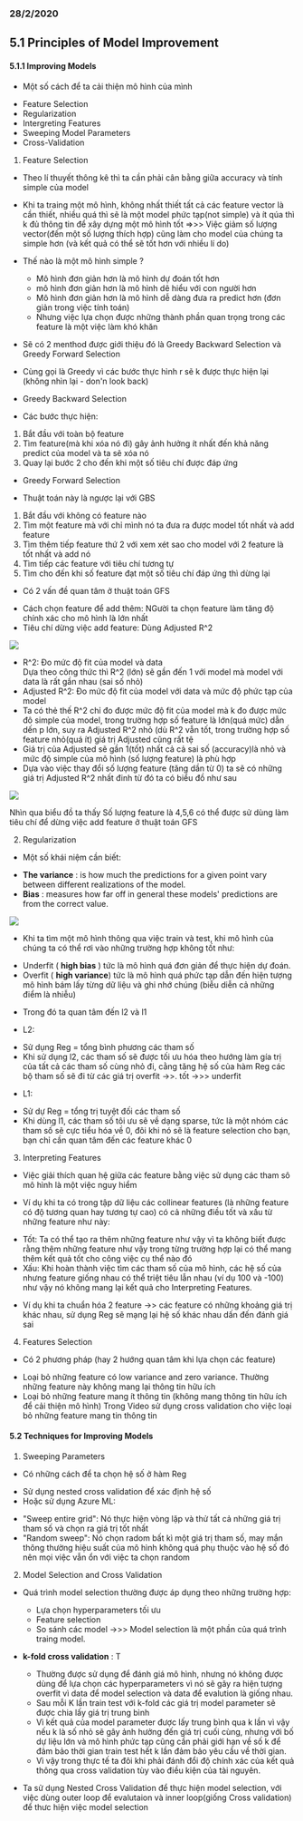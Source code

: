 ### 28/2/2020

## 5.1 Principles of Model Improvement 

#### 5.1.1 Improving Models

- Một số cách để ta cải thiện mô hình của mình
 * Feature Selection
 * Regularization
 * Intergreting Features
 * Sweeping Model Parameters
 * Cross-Validation

1. Feature Selection

- Theo lí thuyết thông kê thì ta cần phải cân bằng giữa accuracy và tính simple của model
- Khi ta traing một mô hình, không nhất thiết tất cả các feature vector là cần thiết, nhiều quá thì sẽ là một model phức tạp(not simple) và ít qúa thì k đủ thông tin để xây dựng một mô hình tốt =>>> Việc giảm số lượng vector(đến một số lượng thích hợp) cũng làm cho model của chúng ta simple hơn (và kết quả có thể sẽ tốt hơn với nhiều lí do)
- Thế nào là một mô hình simple ?
  * Mô hình đơn giản hơn là mô hình dự đoán tốt hơn
  * mô hình đơn giản hơn là mô hình dê hiểu với con người hơn
  * Mô hình đơn giản hơn là mô hình dễ dàng đưa ra predict hơn (đơn giản trong việc tính toán)

  + Nhưng việc lựa chọn được những thành phần quan trọng trong các feature là một việc làm khó khăn

- Sẽ có 2 menthod được giới thiệu đó là Greedy Backward Selection và Greedy Forward Selection
- Cùng gọi là Greedy vì các bước thực hình r sẽ k được thực hiện lại (không nhìn lại - don'n look back)

 * Greedy Backward Selection
- Các bước thực hiện: 
 1. Bắt đầu với toàn bộ feature
 2. Tìm feature(mà khi xóa nó đi) gây ảnh hưởng ít nhất đến khả năng predict của model và ta sẽ xóa nó
 3. Quay lại bước 2 cho đến khi một số tiêu chí được đáp ứng 

 * Greedy Forward Selection
- Thuật toán này là ngược lại với GBS
 1. Bắt đầu với không có feature nào
 2. Tìm một feature mà với chỉ mình nó ta đưa ra được model tốt nhất và add feature
 3. Tìm thêm tiếp feature thứ 2 với xem xét sao cho model với 2 feature là tốt nhất và add nó
 4. Tìm tiếp các feature với tiêu chí tương tự 
 5. Tìm cho đến khi số feature đạt một số tiêu chí đáp ứng thì dừng lại

- Có 2 vấn đề quan tâm ở thuật toán GFS
 * Cách chọn feature để add thêm: NGười ta chọn feature làm tăng độ chính xác cho mô hình là lớn nhất 
 * Tiêu chí dừng việc add feature: Dùng Adjusted R^2
    
<img src ="https://i.imgur.com/0yJx24f.png" />

 + R^2: Đo mức độ fit của model và data  
Dựa theo công thức thì R^2 (lớn) sẽ gần đến 1 với model mà model với data là rất gần nhau (sai số nhỏ)
 + Adjusted R^2: Đo mức độ fit của model với data và mức độ phức tạp của model  
  + Ta có thẻ thế R^2 chỉ đo được mức độ fit của model mà k đo được mức đô simple của model, trong trường hợp số feature là lớn(quá mức) dẫn dến p lớn, suy ra Adjusted R^2 nhỏ (dù R^2 vẫn tốt, trong trường hợp  số feature nhỏ(quá ít) giá trị Adjusted cũng rất tệ
  + Giá trị của Adjusted sẽ gần 1(tốt) nhất cả cả sai số (accuracy)là nhỏ và mức độ simple của mô hình (số lượng feature) là phù hợp
  + Dựa vào việc thay đổi số lượng feature (tăng dần từ 0) ta sẽ có những giá trị Adjusted R^2 nhất đinh từ đó ta có biểu đồ như sau 

<img src ="https://i.imgur.com/kJezLKY.png" />

Nhìn qua biểu đồ ta thấy Số lượng feature là 4,5,6 có thể được sử dùng làm tiêu chí để dừng việc add feature ở thuật toán GFS 


2. Regularization

- Một số khái niệm cần biết:
 * __The variance__ : is how much the predictions for a given point vary between different realizations of the model.
 * __Bias__ : measures how far off in general these models' predictions are from the correct value.
 
<img src = "https://i.imgur.com/XIhRFXs.png" />

- Khi ta tìm một mô hình thông qua việc train và test, khi mô hình của chúng ta có thể rơi vào những trường hợp không tốt như:

 * Underfit ( __high bias__ ) tức là mô hình quá đơn giản để thực hiện dự đoán.
 * Overfit ( __high variance__) tức là mô hình quá phức tạp dẫn đến hiện tượng mô hình bám lấy từng dữ liệu và ghi nhớ chúng (biễu diễn cả những điểm là nhiễu)
- Trong đó ta quan tâm đến l2 và l1
 + L2:
  * Sử dụng Reg = tổng bình phương các tham số
  * Khi sử dụng l2, các tham số sẽ được tối ưu hóa theo hướng làm gía trị của tất cả các tham số cùng nhỏ đi, cằng tăng hệ số của hàm Reg các bộ tham số sẽ đi từ các giá trị overfit ->>. tốt ->>> underfit
 + L1:
 * Sử dự Reg = tổng trị tuyệt đối các tham số
 * Khi dùng l1, các tham số tôi ưu sẽ về dạng sparse, tức là một nhóm các tham số sẽ cực tiểu hóa về 0, đôi khi nó sẽ là feature selection cho bạn, bạn chỉ cần quan tâm đến các feature khác 0

3. Interpreting Features 
- Việc giải thích quan hệ giữa các feature bằng việc sử dụng các tham sô mô hình là một việc nguy hiểm
 + Ví dụ khi ta có trong tập dữ liệu các collinear features (là những feature có độ tương quan hay tương tự cao) có cả những điều tốt và xấu từ những feature như này: 
  * Tốt: Ta có thể tạo ra thêm những feature như vậy vì ta không biết được rằng thêm những feature như vậy trong từng trường hợp lại có thể mang thêm kết quả tốt cho công việc cụ thể nào đó
  * Xấu: Khi hoàn thành việc tìm các tham số của mô hình, các hệ số của nhưng feature giống nhau có thể triệt tiêu lẫn nhau (ví dụ 100 và -100) như vậy nó không mang lại kết quả cho Interpreting Features.
 + Ví dụ khi ta chuẩn hóa 2 feature ->> các feature có những khoảng giá trị khác nhau, sử dụng Reg sẽ mạng lại hệ số khác nhau dấn đến đánh giá sai
 
4. Features Selection

- Có 2 phương pháp (hay 2 hướng quan tâm khi lựa chọn các feature)
 * Loại bỏ những feature có low variance and zero variance. Thường những feature này không mang lại  thông tin hữu ích 
 * Loại bỏ những feature mang ít thông tin (không mang thông tin hữu ích để cải thiện mô hình) Trong Video sử dụng cross validation cho việc loại bỏ những feature mang tin thông tin 


#### 5.2 Techniques for Improving Models 

1. Sweeping Parameters

- Có những cách để ta chọn hệ số ở hàm Reg 
 * Sử dụng nested cross validation để xác định hệ số
 * Hoặc sử dụng Azure ML:
  + "Sweep entire grid": Nó thực hiện vòng lặp và thử tất cả những giá trị tham số và chọn ra giá trị tốt nhất
  + "Random sweep": Nó chọn radom bất kì một giá trị tham số, may mắn thông thường hiệu suất của mô hình không quá phụ thuộc vào hệ số đó nên mọi việc vẫn ổn với việc ta chọn random

2. Model Selection and Cross Validation

- Quá trình model selection thường được áp dụng theo những trường hợp: 
  * Lựa chọn hyperparameters tối ưu
  * Feature selection
  * So sánh các model 
->>> Model selection là một phần của quá trình traing model.
- __k-fold cross validation__ : T
   * Thường được sử dụng để đánh giá mô hình, nhưng nó không được dùng để lựa chọn các hyperparameters vì nó sẽ gây ra hiện tượng overfit vì data để model selection và data để evalution là giống nhau.
   * Sau mỗi K lần train test với k-fold các giá trị model parameter sẽ được chia lấy giá trị trung bình
   * Vì kết quả của model parameter được lấy trung bình qua k lần vì vậy nếu k là số nhỏ sẽ gây ảnh hưởng đến giá trị cuối cùng, nhưng với bố dự liệu lớn và mô hình phức tạp cũng cần phải giới hạn về số k để đảm bảo thời gian train test hết k lần đảm bảo yêu cầu  về thời gian.
   * Vì vậy trong thực tế ta đôi khi phải đánh đổi độ chính xác của kết quả thông qua cross validation tùy vào điều kiện của tài nguyên. 



- Ta sử dụng Nested Cross Validation để thực hiện model selection, với việc dùng outer loop để  evalutaion và inner loop(giống Cross validation) để  thưc hiện việc model selection   